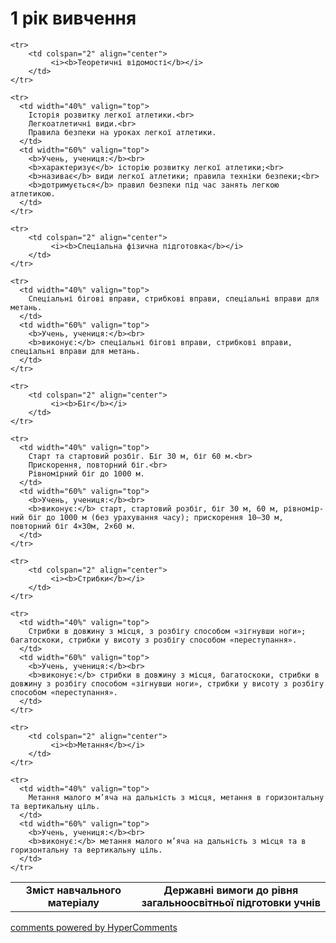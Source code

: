 <div id="hypercomments_widget" class="js-hypercomments-widget invisible"></div>

1 рік вивчення
=============================

<table>
  <body>
    <tr>
      <td width="40%" align="center">
        <b>Зміст навчального матеріалу</b>
      </td>
      <td width="60%" align="center" valign="top">
        <b>Державні вимоги до рівня загальноосвітньої підготовки учнів</b>
      </td>
    </tr>

    <tr>
    	<td colspan="2" align="center">
    		 <i><b>Теоретичні відомості</b></i>
    	</td>
    </tr>

    <tr>
      <td width="40%" valign="top">
        Історія розвитку легкої атлетики.<br>
        Легкоатлетичні види.<br>
        Правила безпеки на уроках легкої атлетики.
      </td>
      <td width="60%" valign="top">
        <b>Учень, учениця:</b><br>
        <b>характеризує</b> історію розвитку легкої атлетики;<br>
        <b>називає</b> види легкої атлетики; правила техніки безпеки;<br>
        <b>дотримується</b> правил безпеки під час занять легкою атлетикою.
      </td>
    </tr>

    <tr>
    	<td colspan="2" align="center">
    		 <i><b>Спеціальна фізична підготовка</b></i>
    	</td>
    </tr>

    <tr>
      <td width="40%" valign="top">
       	Спеціальні бігові вправи, стрибкові вправи, спеціальні вправи для метань.
      </td>
      <td width="60%" valign="top">
      	<b>Учень, учениця:</b><br>
        <b>виконує:</b> спеціальні бігові вправи, стрибкові вправи, спеціальні вправи для метань.
      </td>
    </tr>

    <tr>
    	<td colspan="2" align="center">
    		 <i><b>Біг</b></i>
    	</td>
    </tr>

    <tr>
      <td width="40%" valign="top">
       	Старт та стартовий розбіг. Біг 30 м, біг 60 м.<br>
       	Прискорення, повторний біг.<br>
       	Рівномірний біг до 1000 м.
      </td>
      <td width="60%" valign="top">
      	<b>Учень, учениця:</b><br>
        <b>виконує:</b> старт, стартовий розбіг, біг 30 м, 60 м, рівномір-ний біг до 1000 м (без урахування часу); прискорення 10–30 м, повторний біг 4×30м, 2×60 м.
      </td>
    </tr>

    <tr>
    	<td colspan="2" align="center">
    		 <i><b>Стрибки</b></i>
    	</td>
    </tr>

    <tr>
      <td width="40%" valign="top">
       	Стрибки в довжину з місця, з розбігу способом «зігнувши ноги»; багатоскоки, стрибки у висоту з розбігу способом «переступання».
      </td>
      <td width="60%" valign="top">
      	<b>Учень, учениця:</b><br>
        <b>виконує:</b> стрибки в довжину з місця, багатоскоки, стрибки в довжину з розбігу способом «зігнувши ноги», стрибки у висоту з розбігу способом «переступання».
      </td>
    </tr>

    <tr>
    	<td colspan="2" align="center">
    		 <i><b>Метання</b></i>
    	</td>
    </tr>

    <tr>
      <td width="40%" valign="top">
       	Метання малого м’яча на дальність з місця, метання в горизонтальну та вертикальну ціль.
      </td>
      <td width="60%" valign="top">
      	<b>Учень, учениця:</b><br>
        <b>виконує:</b> метання малого м’яча на дальність з місця та в горизонтальну та вертикальну ціль.
      </td>
    </tr>
  </body>
</table>

<div class="js-hypercomments-container">
    <a href="http://hypercomments.com" class="hc-link" title="comments widget">comments powered by HyperComments</a>
</div>